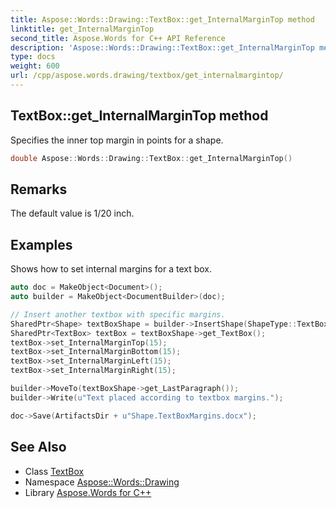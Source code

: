 ```yaml
---
title: Aspose::Words::Drawing::TextBox::get_InternalMarginTop method
linktitle: get_InternalMarginTop
second_title: Aspose.Words for C++ API Reference
description: 'Aspose::Words::Drawing::TextBox::get_InternalMarginTop method. Specifies the inner top margin in points for a shape in C++.'
type: docs
weight: 600
url: /cpp/aspose.words.drawing/textbox/get_internalmargintop/
---
```

## TextBox::get_InternalMarginTop method


Specifies the inner top margin in points for a shape.

```cpp
double Aspose::Words::Drawing::TextBox::get_InternalMarginTop()
```

## Remarks


The default value is 1/20 inch.

## Examples



Shows how to set internal margins for a text box. 
```cpp
auto doc = MakeObject<Document>();
auto builder = MakeObject<DocumentBuilder>(doc);

// Insert another textbox with specific margins.
SharedPtr<Shape> textBoxShape = builder->InsertShape(ShapeType::TextBox, 100, 100);
SharedPtr<TextBox> textBox = textBoxShape->get_TextBox();
textBox->set_InternalMarginTop(15);
textBox->set_InternalMarginBottom(15);
textBox->set_InternalMarginLeft(15);
textBox->set_InternalMarginRight(15);

builder->MoveTo(textBoxShape->get_LastParagraph());
builder->Write(u"Text placed according to textbox margins.");

doc->Save(ArtifactsDir + u"Shape.TextBoxMargins.docx");
```

## See Also

* Class [TextBox](../)
* Namespace [Aspose::Words::Drawing](../../)
* Library [Aspose.Words for C++](../../../)

